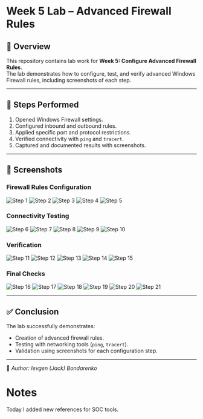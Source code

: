 # Week 5 Lab – Advanced Firewall Rules

## 📖 Overview
This repository contains lab work for **Week 5: Configure Advanced Firewall Rules**.  
The lab demonstrates how to configure, test, and verify advanced Windows Firewall rules, including screenshots of each step.

---

## 🔧 Steps Performed
1. Opened Windows Firewall settings.  
2. Configured inbound and outbound rules.  
3. Applied specific port and protocol restrictions.  
4. Verified connectivity with `ping` and `tracert`.  
5. Captured and documented results with screenshots.  

---

## 📸 Screenshots

### Firewall Rules Configuration
![Step 1](Screenshot%202025-09-25%20225843.png)
![Step 2](Screenshot%202025-09-25%20230309.png)
![Step 3](Screenshot%202025-09-25%20230418.png)
![Step 4](Screenshot%202025-09-25%20230453.png)
![Step 5](Screenshot%202025-09-25%20230526.png)

### Connectivity Testing
![Step 6](Screenshot%202025-09-25%20230603.png)
![Step 7](Screenshot%202025-09-25%20230633.png)
![Step 8](Screenshot%202025-09-25%20230703.png)
![Step 9](Screenshot%202025-09-25%20230739.png)
![Step 10](Screenshot%202025-09-25%20230809.png)

### Verification
![Step 11](Screenshot%202025-09-25%20230841.png)
![Step 12](Screenshot%202025-09-25%20230910.png)
![Step 13](Screenshot%202025-09-25%20230942.png)
![Step 14](Screenshot%202025-09-25%20231008.png)
![Step 15](Screenshot%202025-09-25%20231041.png)

### Final Checks
![Step 16](Screenshot%202025-09-25%20231107.png)
![Step 17](Screenshot%202025-09-25%20231137.png)
![Step 18](Screenshot%202025-09-25%20231203.png)
![Step 19](Screenshot%202025-09-25%20231227.png)
![Step 20](Screenshot%202025-09-25%20231253.png)
![Step 21](Screenshot%202025-09-25%20231319.png)

---

## ✅ Conclusion
The lab successfully demonstrates:
- Creation of advanced firewall rules.
- Testing with networking tools (`ping`, `tracert`).
- Validation using screenshots for each configuration step.

---

📌 *Author: Ievgen (Jack) Bondarenko*  
# Notes  
Today I added new references for SOC tools.
